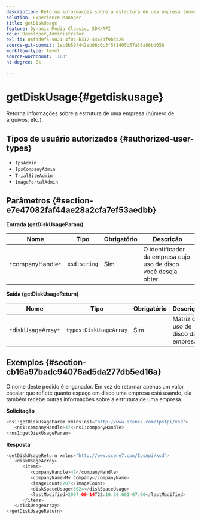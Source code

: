 ```yaml
---
description: Retorna informações sobre a estrutura de uma empresa (número de arquivos, etc.).
solution: Experience Manager
title: getDiskUsage
feature: Dynamic Media Classic, SDK/API
role: Developer,Administrator
exl-id: 06fdd9f5-5021-4f0b-b312-4465df9bda25
source-git-commit: 1ec8b59f442eb96c6c3f5f1405d57a38a86bd056
workflow-type: tm+mt
source-wordcount: '103'
ht-degree: 0%

---
```


# getDiskUsage{#getdiskusage}

Retorna informações sobre a estrutura de uma empresa (número de arquivos, etc.).

## Tipos de usuário autorizados {#authorized-user-types}

* `IpsAdmin`
* `IpsCompanyAdmin`
* `TrialSiteAdmin`
* `ImagePortalAdmin`

## Parâmetros {#section-e7e47082faf44ae28a2cfa7ef53aedbb}

**Entrada (getDiskUsageParam)**

| Nome | Tipo | Obrigatório | Descrição |
|---|---|---|---|
| `*`companyHandle`*` | `xsd:string` | Sim | O identificador da empresa cujo uso de disco você deseja obter. |

**Saída (getDiskUsageReturn)**

| Nome | Tipo | Obrigatório | Descrição |
|---|---|---|---|
| `*`diskUsageArray`*` | `types:DiskUsageArray` | Sim | Matriz de uso de disco da empresa. |

## Exemplos {#section-cb16a97badc94076ad5da277db5ed16a}

O nome deste pedido é enganador. Em vez de retornar apenas um valor escalar que reflete quanto espaço em disco uma empresa está usando, ela também recebe outras informações sobre a estrutura de uma empresa.

**Solicitação**

```java
<ns1:getDiskUsageParam xmlns:ns1="http://www.scene7.com/IpsApi/xsd">
   <ns1:companyHandle>47</ns1:companyHandle>
</ns1:getDiskUsageParam>
```

**Resposta**

```java
<getDiskUsageReturn xmlns="http://www.scene7.com/IpsApi/xsd">
   <diskUsageArray>
      <items>
         <companyHandle>47</companyHandle>
         <companyName>My Company</companyName>
         <imageCount>207</imageCount>
         <diskSpaceUsage>3024</diskSpaceUsage>
         <lastModified>2007-09-14T22:10:30.661-07:00</lastModified>
      </items>
   </diskUsageArray>
</getDiskUsageReturn>
```
